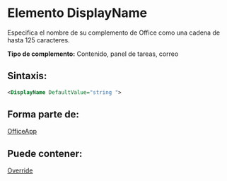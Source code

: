 
# Elemento DisplayName
Especifica el nombre de su complemento de Office como una cadena de hasta 125 caracteres.

 **Tipo de complemento:** Contenido, panel de tareas, correo


## Sintaxis:


```XML
<DisplayName DefaultValue="string ">
```


## Forma parte de:

[OfficeApp](../../reference/manifest/officeapp.md)


## Puede contener:

[Override](../../reference/manifest/override.md)

